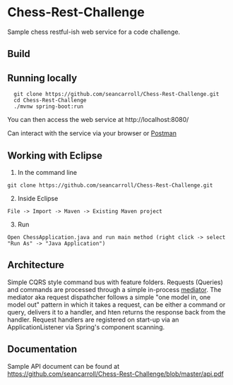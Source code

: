 # Chess-Rest-Challenge

Sample chess restful-ish web service for a code challenge.

## Build



## Running locally
```
  git clone https://github.com/seancarroll/Chess-Rest-Challenge.git
  cd Chess-Rest-Challenge
  ./mvnw spring-boot:run
```

You can then access the web service at http://localhost:8080/

Can interact with the service via your browser or [Postman](https://www.getpostman.com/postman)

## Working with Eclipse

1) In the command line
```
git clone https://github.com/seancarroll/Chess-Rest-Challenge.git
```
2) Inside Eclipse
```
File -> Import -> Maven -> Existing Maven project
```
3) Run
```
Open ChessApplication.java and run main method (right click -> select "Run As" -> "Java Application")
```

## Architecture

Simple CQRS style command bus with feature folders. 
Requests (Queries) and commands are processed through a simple in-process [mediator](https://en.wikipedia.org/wiki/Mediator_pattern).
The mediator aka request dispathcher follows a simple "one model in, one model out" pattern in which it takes a request, can be either a command or query, delivers it to a handler, and hten returns the response back from the handler.
Request handlers are registered on start-up via an ApplicationListener via Spring's component scanning.

## Documentation

Sample API document can be found at https://github.com/seancarroll/Chess-Rest-Challenge/blob/master/api.pdf
